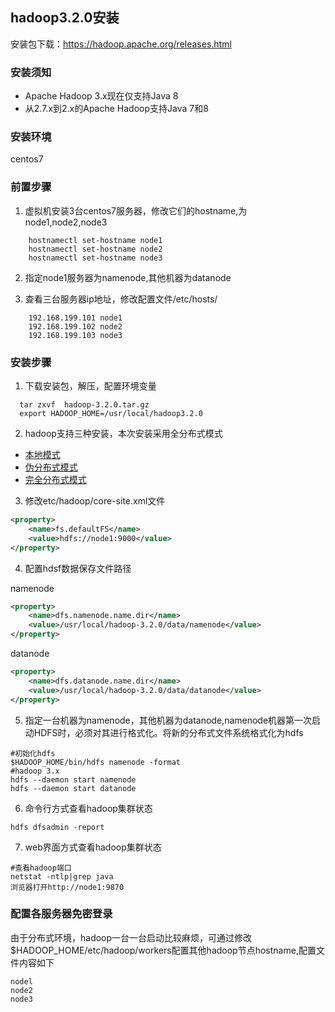 ## hadoop3.2.0安装
安装包下载：https://hadoop.apache.org/releases.html

### 安装须知
* Apache Hadoop 3.x现在仅支持Java 8
* 从2.7.x到2.x的Apache Hadoop支持Java 7和8
### 安装环境
  centos7

### 前置步骤
1. 虚拟机安装3台centos7服务器，修改它们的hostname,为node1,node2,node3
```shell
    hostnamectl set-hostname node1
    hostnamectl set-hostname node2
    hostnamectl set-hostname node3 
```
2. 指定node1服务器为namenode,其他机器为datanode

3. 查看三台服务器ip地址，修改配置文件/etc/hosts/<br>
```text
    192.168.199.101 node1
    192.168.199.102 node2
    192.168.199.103 node3
```

### 安装步骤
1. 下载安装包，解压，配置环境变量
```shell
  tar zxvf  hadoop-3.2.0.tar.gz
  export HADOOP_HOME=/usr/local/hadoop3.2.0
```
2. hadoop支持三种安装，本次安装采用全分布式模式
  * [本地模式](https://hadoop.apache.org/docs/r3.2.0/hadoop-project-dist/hadoop-common/SingleCluster.html)
  * [伪分布式模式](https://hadoop.apache.org/docs/r3.2.0/hadoop-project-dist/hadoop-common/SingleCluster.html#Pseudo-Distributed_Operation)
  * [完全分布式模式](https://hadoop.apache.org/docs/r3.2.0/hadoop-project-dist/hadoop-common/SingleCluster.html#Fully-Distributed_Operation)      
3. 修改etc/hadoop/core-site.xml文件
```xml
<property>
	<name>fs.defaultFS</name>
	<value>hdfs://node1:9000</value>
</property>
```
4. 配置hdsf数据保存文件路径

namenode
```xml
<property>
	<name>dfs.namenode.name.dir</name>
	<value>/usr/local/hadoop-3.2.0/data/namenode</value>
</property>
```
datanode
```xml
<property>
	<name>dfs.datanode.name.dir</name>
	<value>/usr/local/hadoop-3.2.0/data/datanode</value>
</property>
```
5. 指定一台机器为namenode，其他机器为datanode,namenode机器第一次启动HDFS时，必须对其进行格式化。将新的分布式文件系统格式化为hdfs
```shell
#初始化hdfs
$HADOOP_HOME/bin/hdfs namenode -format
#hadoop 3.x
hdfs --daemon start namenode
hdfs --daemon start datanode
```
6.  命令行方式查看hadoop集群状态
```shell
hdfs dfsadmin -report
```

7.  web界面方式查看hadoop集群状态
```shell
#查看hadoop端口
netstat -ntlp|grep java
浏览器打开http://node1:9870
```
### 配置各服务器免密登录
 由于分布式环境，hadoop一台一台启动比较麻烦，可通过修改$HADOOP_HOME/etc/hadoop/workers配置其他hadoop节点hostname,配置文件内容如下
 ```
 nodel
 node2
 node3
 ```
